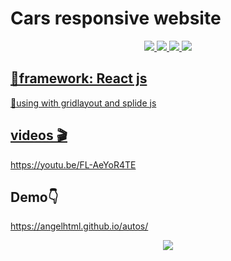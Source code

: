 <h1>Cars responsive website</h1>
<p align="center">
  <a href="https://youtu.be/FL-AeYoR4TE"><img src="https://img.shields.io/badge/YouTube-FF0000?style=for-the-badge&logo=youtube&logoColor=white"</a>
  <a href="https://angelhtml.github.io/autos/"><img src="https://img.shields.io/badge/React-20232A?style=for-the-badge&logo=react&logoColor=61DAFB"</a>  
  <a href="https://twitter.com/globalgroup16"><img src="https://img.shields.io/badge/Twitter-1DA1F2?style=for-the-badge&logo=twitter&logoColor=white"</a>  
  <a href="https://angelhtml.github.io/autos/"><img src="https://aleen42.github.io/badges/src/porsche.svg"</a>  
</p>
<h2>📙framework: React js</h2>
<p>📌using with gridlayout and splide js</p>
    <h2>videos 🎬</h2> 
    <a href="https://youtu.be/FL-AeYoR4TE">https://youtu.be/FL-AeYoR4TE</a>
<h2>Demo👇</h2>
    <a href="https://angelhtml.github.io/autos/">https://angelhtml.github.io/autos/</a><br /><p></p>
    <p align="center">
      <a href="https://angelhtml.github.io/autos/"><img src="https://iili.io/75kzfj.jpg" /></a>
    </p>

